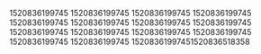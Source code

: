 1520836199745
1520836199745
1520836199745
1520836199745
1520836199745
1520836199745
1520836199745
1520836199745
1520836199745
1520836199745
1520836199745
1520836199745
1520836199745
1520836199745
15208361997451520836518358